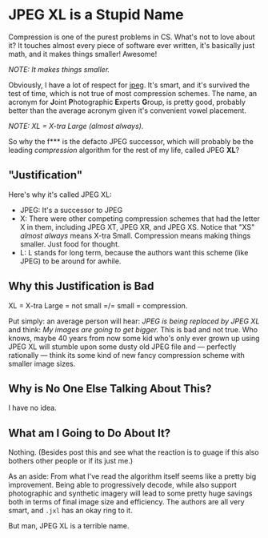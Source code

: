 # JPEG XL is a Stupid Name

Compression is one of the purest problems in CS. What's not to love about it? It touches almost every piece of software ever written, it's basically just math, and it makes things smaller! Awesome!

_NOTE: It makes things smaller._

Obviously, I have a lot of respect for [jpeg](https://www.play-jpeg.com/). It's smart, and it's survived the test of time, which is not true of most compression schemes. The name, an acronym for **J**oint **P**hotographic **E**xperts **G**roup, is pretty good, probably better than the average acronym given it's convenient vowel placement.

_NOTE: XL = X-tra Large (almost always)._

So why the f\*\*\* is the defacto JPEG successor, which will probably be the leading _compression_ algorithm for the rest of my life, called JPEG **XL**?

## "Justification"

Here's why it's called JPEG XL:

- JPEG: It's a successor to JPEG
- X: There were other competing compression schemes that had the letter X in them, including JPEG XT, JPEG XR, and JPEG XS. Notice that "XS" _almost always_ means X-tra Small. Compression means making things smaller. Just food for thought.
- L: L stands for long term, because the authors want this scheme (like JPEG) to be around for awhile.

## Why this Justification is Bad

XL = X-tra Large = not small =/= small = compression.

Put simply: an average person will hear: _JPEG is being replaced by JPEG XL_ and think: _My images are going to get bigger._ This is bad and not true. Who knows, maybe 40 years from now some kid who's only ever grown up using JPEG XL will stumble upon some dusty old JPEG file and — perfectly rationally — think its some kind of new fancy compression scheme with smaller image sizes.

## Why is No One Else Talking About This?

I have no idea.

## What am I Going to Do About It?

Nothing. (Besides post this and see what the reaction is to guage if this also bothers other people or if its just me.)

As an aside: From what I've read the algorithm itself seems like a pretty big improvement. Being able to progressively decode, while also support photographic and synthetic imagery will lead to some pretty huge savings both in terms of final image size and efficiency. The authors are all very smart, and `.jxl` has an okay ring to it.

But man, JPEG XL is a terrible name.
